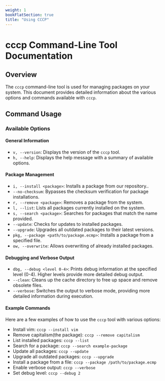 ```yaml
---
weight: 1
bookFlatSection: true
title: "Using CCCP"
---
```

# cccp Command-Line Tool Documentation

## Overview

The `cccp` command-line tool is used for managing packages on your system. This document provides detailed information about the various options and commands
 available with `cccp`.

## Command Usage


### Available Options

#### General Information

- `v, --version`: Displays the version of the `cccp` tool.
- `h, --help`: Displays the help message with a summary of available options.

#### Package Management

- `i, --install <package>`: Installs a package from our repository..
- `--no-checksum`: Bypasses the checksum verification for package installations.
- `r, --remove <package>`: Removes a package from the system.
- `l, --list`: Lists all packages currently installed on the system.
- `s, --search <package>`: Searches for packages that match the name provided.
- `--update`: Checks for updates to installed packages.
- `--upgrade`: Upgrades all outdated packages to their latest versions.
- `pkg, --package <path/to/package.ecmp>`: Installs a package from a specified file.
- `ow, --overwrite`: Allows overwriting of already installed packages.

#### Debugging and Verbose Output

- `dbg, --debug <level 0-4>`: Prints debug information at the specified level (0-4). Higher levels provide more detailed debug output.
- `--clean`: Cleans up the cache directory to free up space and remove obsolete files.
- `--verbose`: Switches the output to verbose mode, providing more detailed information during execution.

#### Example Commands

Here are a few examples of how to use the `cccp` tool with various options:

- Install vim: `cccp --install vim`
- Remove capitalism(the package): `cccp --remove capitalism`
- List installed packages: `cccp --list`
- Search for a package: `cccp --search example-package`
- Update all packages: `cccp --update`
- Upgrade all outdated packages: `cccp --upgrade`
- Install a package from a file: `cccp --package /path/to/package.ecmp`
- Enable verbose output: `cccp --verbose`
- Set debug level: `cccp --debug 2`